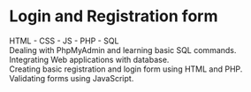 # Login and Registration form
HTML - CSS - JS - PHP - SQL
<br />
Dealing with PhpMyAdmin and learning basic SQL commands.
<br />
Integrating Web applications with database.
<br />
Creating basic registration and login form using HTML and PHP.
<br />
Validating forms using JavaScript.
